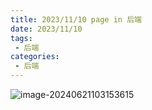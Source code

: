 ```yaml
---
title: 2023/11/10 page in 后端
date: 2023/11/10
tags:
 - 后端
categories:
 - 后端
---
```


![image-20240621103153615](D:\1workspeace\mydata\img\image-20240621103153615.png)